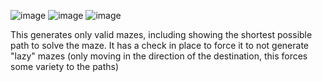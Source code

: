 ![image](https://github.com/user-attachments/assets/068546b9-c513-4a76-a97c-2a84f98c6778)
![image](https://github.com/user-attachments/assets/743cf322-e5c9-4228-9131-14053ac59df5)
![image](https://github.com/user-attachments/assets/c3eefd64-d685-4c68-9c58-dca4390a0948)

This generates only valid mazes, including showing the shortest possible path to solve the maze. It has a check in place to force it to not generate "lazy" mazes (only moving in the direction of the destination, this forces some variety to the paths)

